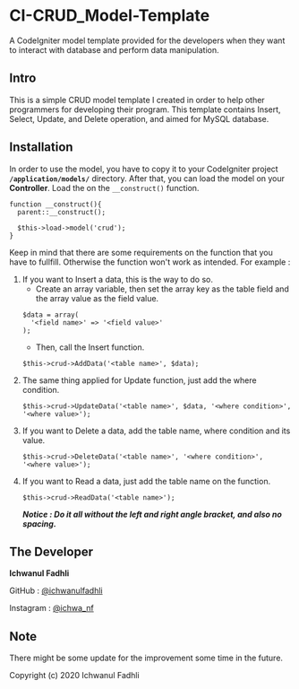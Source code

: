 # CI-CRUD_Model-Template
A CodeIgniter model template provided for the developers when they want to interact with database and perform data manipulation.

Intro
-----
This is a simple CRUD model template I created in order to help other programmers for developing their program. This template contains Insert, Select, Update, and Delete operation, and aimed for MySQL database.

Installation
------------
In order to use the model, you have to copy it to your CodeIgniter project **`/application/models/`** directory. After that, you can load the model on your **Controller**. Load the on the `__construct()` function.

```
function __construct(){
  parent::__construct();
  
  $this->load->model('crud');
}
```

Keep in mind that there are some requirements on the function that you have to fullfill. Otherwise the function won't work as intended. For example :
1. If you want to Insert a data, this is the way to do so.
    * Create an array variable, then set the array key as the table field and the array value as the field value.
    ```
    $data = array(
      '<field name>' => '<field value>'
    );
    ```
    * Then, call the Insert function.
    ```
    $this->crud->AddData('<table name>', $data);
    ```
2. The same thing applied for Update function, just add the where condition.
    ```
    $this->crud->UpdateData('<table name>', $data, '<where condition>', '<where value>');
    ```
3. If you want to Delete a data, add the table name, where condition and its value.
    ```
    $this->crud->DeleteData('<table name>', '<where condition>', '<where value>');
    ```
4. If you want to Read a data, just add the table name on the function.
    ```
    $this->crud->ReadData('<table name>');
    ```
    ***Notice : Do it all without the left and right angle bracket, and also no spacing.***

The Developer
-------------
**Ichwanul Fadhli**

GitHub    : [@ichwanulfadhli](https://github.com/ichwanulfadhli/)

Instagram : [@ichwa_nf](https://www.instagram.com/ichwa_nf/)

Note
----
There might be some update for the improvement some time in the future.

Copyright (c) 2020 Ichwanul Fadhli
